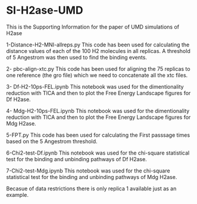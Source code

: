 # SI-H2ase-UMD
This is the Supporting Information for the paper of UMD simulations of H2ase

1-Distance-H2-MNI-allreps.py
	This code has been used for calculating the distance values of each of the 100 H2 molecules in all replicas. A threshold of 5 Angestrom was then used to find the binding events.
	
2- pbc-align-xtc.py
	This code has been used for aligning the 75 replicas to one reference (the gro file) which we need to concatenate all the xtc files.
	
3- Df-H2-10ps-FEL.ipynb
	This notebook was used for the dimentionality reduction with TICA and then to plot the Free Energy Landscape figures for Df H2ase.
	
4- Mdg-H2-10ps-FEL.ipynb
	This notebook was used for the dimentionality reduction with TICA and then to plot the Free Energy Landscape figures for Mdg H2ase.
	
5-FPT.py
	This code has been used for calculating the First passsage times based on the 5 Angestrom threshold.
	
6-Chi2-test-Df.ipynb
	This notebook was used for the chi-square statistical test for the binding and unbinding pathways of Df H2ase.

7-Chi2-test-Mdg.ipynb
	This notebook was used for the chi-square statistical test for the binding and unbinding pathways of Mdg H2ase.
	
	
Becasue of data restrictions there is only replica 1 available just as an example.
